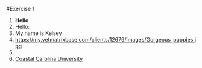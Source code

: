 #Exercise 1
1. **Hello**
2. Hello:
3. My name is Kelsey
4. https://my.vetmatrixbase.com/clients/12679/images/Gorgeous_puppies.jpg
5. 
6. [Coastal Carolina University](www.coastal.edu)
